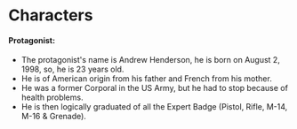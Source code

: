 ﻿# Characters

#### Protagonist:
* The protagonist's name is Andrew Henderson, he is born on August 2, 1998, so, he is 23 years old.
* He is of American origin from his father and French from his mother.
* He was a former Corporal in the US Army, but he had to stop because of health problems.
* He is then logically graduated of all the Expert Badge (Pistol, Rifle, M-14, M-16 & Grenade).
